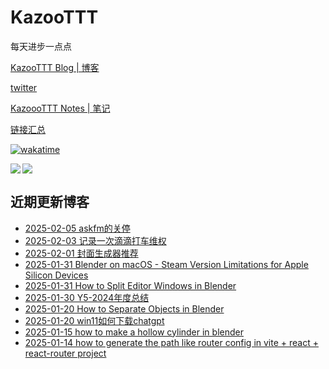 # KazooTTT
每天进步一点点

[KazooTTT Blog | 博客](https://blog.kazoottt.top)

[twitter](https://x.com/KazooTTT)

[KazoooTTT Notes | 笔记](https://notes.kazoottt.top)

[链接汇总](https://bento.me/kazoottt)

[![wakatime](https://wakatime.com/badge/user/d3dc2570-e4bf-4469-b0c2-127b495e8b91.svg)](https://wakatime.com/@d3dc2570-e4bf-4469-b0c2-127b495e8b91)

<a href="https://github.com/anuraghazra/github-readme-stats">
  <img align="left" src="https://github-readme-stats.vercel.app/api?username=KazooTTT&theme=radical" />
</a>

<a href="https://github.com/anuraghazra/github-readme-stats">
  <img src="https://github-readme-stats.vercel.app/api/top-langs/?username=KazooTTT&theme=radical" />
</a>


## 近期更新博客
<!-- BLOG-POST-LIST:START -->
 - [2025-02-05 askfm的关停](https://blog.kazoottt.top/blog/askfm-shutdown/)
 - [2025-02-03 记录一次滴滴打车维权](https://blog.kazoottt.top/blog/record-a-ride-sharing-complaint/)
 - [2025-02-01 封面生成器推荐](https://blog.kazoottt.top/blog/cover-generator/)
 - [2025-01-31 Blender on macOS - Steam Version Limitations for Apple Silicon Devices](https://blog.kazoottt.top/blog/blender-macos-steam-version-limitations/)
 - [2025-01-31 How to Split Editor Windows in Blender](https://blog.kazoottt.top/blog/split-window-in-blender/)
 - [2025-01-30 Y5-2024年度总结](https://blog.kazoottt.top/blog/2024-annual-summary/)
 - [2025-01-20 How to Separate Objects in Blender](https://blog.kazoottt.top/blog/how-to-separate-object-in-blender/)
 - [2025-01-20 win11如何下载chatgpt](https://blog.kazoottt.top/blog/win11chatgpt/)
 - [2025-01-15 how to make a hollow cylinder in blender](https://blog.kazoottt.top/blog/how-to-make-a-hollow-cylinder-in-blender/)
 - [2025-01-14 how to generate the path like router config in vite + react + react-router project](https://blog.kazoottt.top/blog/how-to-generate-the-path-like-router-config-in-vite-react-react-router-project/)<!-- BLOG-POST-LIST:END -->
